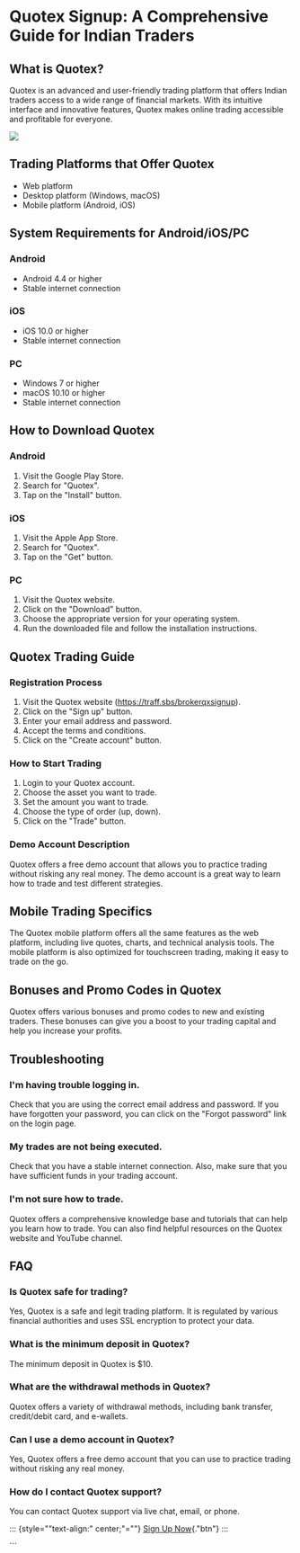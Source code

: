 # Quotex Signup: A Comprehensive Guide for Indian Traders

## What is Quotex?

Quotex is an advanced and user-friendly trading platform that offers
Indian traders access to a wide range of financial markets. With its
intuitive interface and innovative features, Quotex makes online trading
accessible and profitable for everyone.

[![](https://static.quotex.io/files/3_en/300_250.jpg)](https://traff.sbs/brokerqxlid)

## Trading Platforms that Offer Quotex

-   Web platform
-   Desktop platform (Windows, macOS)
-   Mobile platform (Android, iOS)

## System Requirements for Android/iOS/PC

### Android

-   Android 4.4 or higher
-   Stable internet connection

### iOS

-   iOS 10.0 or higher
-   Stable internet connection

### PC

-   Windows 7 or higher
-   macOS 10.10 or higher
-   Stable internet connection

## How to Download Quotex

### Android

1.  Visit the Google Play Store.
2.  Search for "Quotex".
3.  Tap on the "Install" button.

### iOS

1.  Visit the Apple App Store.
2.  Search for "Quotex".
3.  Tap on the "Get" button.

### PC

1.  Visit the Quotex website.
2.  Click on the "Download" button.
3.  Choose the appropriate version for your operating system.
4.  Run the downloaded file and follow the installation instructions.

## Quotex Trading Guide

### Registration Process

1.  Visit the Quotex website (https://traff.sbs/brokerqxsignup).
2.  Click on the "Sign up" button.
3.  Enter your email address and password.
4.  Accept the terms and conditions.
5.  Click on the "Create account" button.

### How to Start Trading

1.  Login to your Quotex account.
2.  Choose the asset you want to trade.
3.  Set the amount you want to trade.
4.  Choose the type of order (up, down).
5.  Click on the "Trade" button.

### Demo Account Description

Quotex offers a free demo account that allows you to practice trading
without risking any real money. The demo account is a great way to learn
how to trade and test different strategies.

## Mobile Trading Specifics

The Quotex mobile platform offers all the same features as the web
platform, including live quotes, charts, and technical analysis tools.
The mobile platform is also optimized for touchscreen trading, making it
easy to trade on the go.

## Bonuses and Promo Codes in Quotex

Quotex offers various bonuses and promo codes to new and existing
traders. These bonuses can give you a boost to your trading capital and
help you increase your profits.

## Troubleshooting

### I\'m having trouble logging in.

Check that you are using the correct email address and password. If you
have forgotten your password, you can click on the "Forgot
password" link on the login page.

### My trades are not being executed.

Check that you have a stable internet connection. Also, make sure that
you have sufficient funds in your trading account.

### I\'m not sure how to trade.

Quotex offers a comprehensive knowledge base and tutorials that can help
you learn how to trade. You can also find helpful resources on the
Quotex website and YouTube channel.

## FAQ

### Is Quotex safe for trading?

Yes, Quotex is a safe and legit trading platform. It is regulated by
various financial authorities and uses SSL encryption to protect your
data.

### What is the minimum deposit in Quotex?

The minimum deposit in Quotex is \$10.

### What are the withdrawal methods in Quotex?

Quotex offers a variety of withdrawal methods, including bank transfer,
credit/debit card, and e-wallets.

### Can I use a demo account in Quotex?

Yes, Quotex offers a free demo account that you can use to practice
trading without risking any real money.

### How do I contact Quotex support?

You can contact Quotex support via live chat, email, or phone.

::: {style=""text-align:" center;"=""}
[Sign Up Now](\%22https://traff.sbs/brokerqxsignup\%22){."btn"}
:::

\`\`\`

